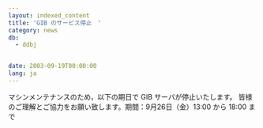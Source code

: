```yaml
---
layout: indexed_content
title: 'GIB のサービス停止　'
category: news
db:
  - ddbj


date: 2003-09-19T00:00:00
lang: ja
---
```


マシンメンテナンスのため，以下の期日で GIB サーバが停止いたします。 皆様のご理解とご協力をお願い致します。期間：9月26日（金）13:00 から 18:00 まで
